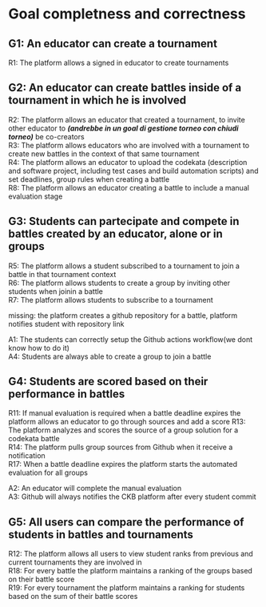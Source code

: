 # Goal completness and correctness

## G1: An educator can create a tournament 

R1:	The platform allows a signed in educator to create tournaments

## G2:	An educator can create battles inside of a tournament in which he is involved

R2:	The platform allows an educator that created a tournament, to invite other educator to ***(andrebbe in un goal di gestione torneo con chiudi torneo)***
	be co-creators  
R3:	The platform allows educators who are involved with a tournament to create new battles in the context of 
	that same tournament  
R4:	The platform allows an educator to upload the codekata (description and software project,
including test cases and build automation scripts) and set deadlines, group rules when creating a battle  
R8: The platform allows an educator creating a battle to include a manual evaluation stage  

## G3:	Students can partecipate and compete in battles created by an educator, alone or in groups

R5:	The platform allows a student subscribed to a tournament to join a battle in that tournament context  
R6:	The platform allows students to create a group by inviting other students when joinin a battle  
R7:	The platform allows students to subscribe to a tournament  

missing: the platform creates a github repository for a battle, platform notifies student with repository link

A1:	The students can correctly setup the Github actions workflow(we dont know how to do it)  
A4: 	Students are always able to create a group to join a battle  


## G4:	Students are scored based on their performance in battles

R11:	If manual evaluation is required when a battle deadline expires the platform allows an educator to go through sources and add a score 
R13:	The platform analyzes and scores the source of a group solution for a codekata battle  
R14:	The platform pulls group sources from Github when it receive a notification  
R17: 	When a battle deadline expires the platform starts the automated evaluation for all groups  

A2:	An educator will complete the manual evaluation   
A3:	Github will always notifies the CKB platform after every student commit

## G5:  All users can compare the performance of students in battles and tournaments

R12:	The platform allows all users to view student ranks from previous and current tournaments they are involved in   
R18:	For every battle the platform maintains a ranking of the groups based on their battle score   
R19:	For every tournament the platform maintains a ranking for students based on the sum of their battle scores    

